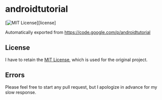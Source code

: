 # androidtutorial
[![MIT License](http://img.shields.io/badge/license-MIT-blue.svg?style=flat-square)][license]

Automatically exported from https://code.google.com/p/androidtutorial

## License
I have to retain the [MIT License][MIT], which is used for the original project.

## Errors
Please feel free to start any pull request, but I apologize in advance for my slow response.

[MIT]: http://opensource.org/licenses/mit-license.php
